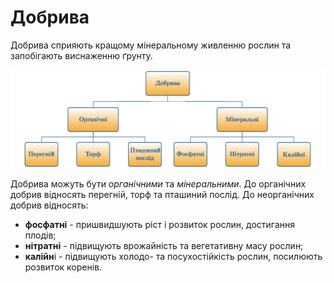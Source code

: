 
# Добрива

Добрива сприяють кращому мiнеральному живленню рослин та запобiгають виснаженню ґрунту.

![Добрива](dobryva1.png)

Добрива можуть бути *органiчними* та *мiнеральними*. До органiчних добрив вiдносять перегнiй, торф та пташиний послiд. До неорганiчних добрив вiдносять:

* **фосфатнi** - пришвидшують рiст i розвиток рослин, достигання плодiв;
* **нiтратнi** - пiдвищують врожайнiсть та вегетативну масу рослин;
* **калiйн**i - пiдвищують холодо- та посухостiйкiсть рослин, посилюють розвиток коренiв.


